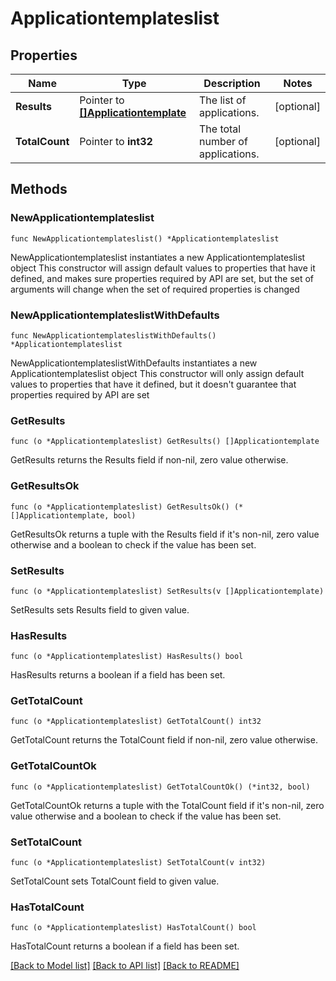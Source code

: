 # Applicationtemplateslist

## Properties

Name | Type | Description | Notes
------------ | ------------- | ------------- | -------------
**Results** | Pointer to [**[]Applicationtemplate**](Applicationtemplate.md) | The list of applications. | [optional] 
**TotalCount** | Pointer to **int32** | The total number of applications. | [optional] 

## Methods

### NewApplicationtemplateslist

`func NewApplicationtemplateslist() *Applicationtemplateslist`

NewApplicationtemplateslist instantiates a new Applicationtemplateslist object
This constructor will assign default values to properties that have it defined,
and makes sure properties required by API are set, but the set of arguments
will change when the set of required properties is changed

### NewApplicationtemplateslistWithDefaults

`func NewApplicationtemplateslistWithDefaults() *Applicationtemplateslist`

NewApplicationtemplateslistWithDefaults instantiates a new Applicationtemplateslist object
This constructor will only assign default values to properties that have it defined,
but it doesn't guarantee that properties required by API are set

### GetResults

`func (o *Applicationtemplateslist) GetResults() []Applicationtemplate`

GetResults returns the Results field if non-nil, zero value otherwise.

### GetResultsOk

`func (o *Applicationtemplateslist) GetResultsOk() (*[]Applicationtemplate, bool)`

GetResultsOk returns a tuple with the Results field if it's non-nil, zero value otherwise
and a boolean to check if the value has been set.

### SetResults

`func (o *Applicationtemplateslist) SetResults(v []Applicationtemplate)`

SetResults sets Results field to given value.

### HasResults

`func (o *Applicationtemplateslist) HasResults() bool`

HasResults returns a boolean if a field has been set.

### GetTotalCount

`func (o *Applicationtemplateslist) GetTotalCount() int32`

GetTotalCount returns the TotalCount field if non-nil, zero value otherwise.

### GetTotalCountOk

`func (o *Applicationtemplateslist) GetTotalCountOk() (*int32, bool)`

GetTotalCountOk returns a tuple with the TotalCount field if it's non-nil, zero value otherwise
and a boolean to check if the value has been set.

### SetTotalCount

`func (o *Applicationtemplateslist) SetTotalCount(v int32)`

SetTotalCount sets TotalCount field to given value.

### HasTotalCount

`func (o *Applicationtemplateslist) HasTotalCount() bool`

HasTotalCount returns a boolean if a field has been set.


[[Back to Model list]](../README.md#documentation-for-models) [[Back to API list]](../README.md#documentation-for-api-endpoints) [[Back to README]](../README.md)


